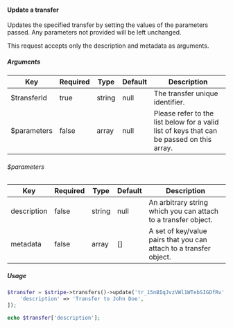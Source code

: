 #### Update a transfer

Updates the specified transfer by setting the values of the parameters passed. Any parameters not provided will be left unchanged.

This request accepts only the description and metadata as arguments.

##### Arguments

<table>
    <thead>
        <th>Key</th>
        <th>Required</th>
        <th>Type</th>
        <th>Default</th>
        <th>Description</th>
    </thead>
    <tbody>
        <tr>
            <td>$transferId</td>
            <td>true</td>
            <td>string</td>
            <td>null</td>
            <td>The transfer unique identifier.</td>
        </tr>
        <tr>
            <td>$parameters</td>
            <td>false</td>
            <td>array</td>
            <td>null</td>
            <td>Please refer to the list below for a valid list of keys that can be passed on this array.</td>
        </tr>
    </tbody>
</table>

###### $parameters

<table>
    <thead>
        <th>Key</th>
        <th>Required</th>
        <th>Type</th>
        <th>Default</th>
        <th>Description</th>
    </thead>
    <tbody>
        <tr>
            <td>description</td>
            <td>false</td>
            <td>string</td>
            <td>null</td>
            <td>An arbitrary string which you can attach to a transfer object.</td>
        </tr>
        <tr>
            <td>metadata</td>
            <td>false</td>
            <td>array</td>
            <td>[]</td>
            <td>A set of key/value pairs that you can attach to a transfer object.</td>
        </tr>
    </tbody>
</table>

##### Usage

```php
$transfer = $stripe->transfers()->update('tr_15nBIqJvzVWl1WTebSIGDfRv', [
    'description' => 'Transfer to John Doe',
]);

echo $transfer['description'];
```
